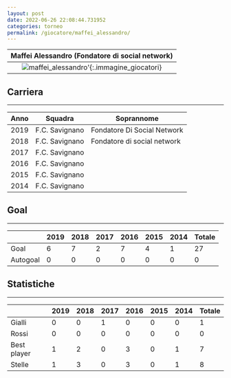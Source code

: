 ```yaml
---
layout: post
date: 2022-06-26 22:08:44.731952
categories: torneo
permalink: /giocatore/maffei_alessandro/
---
```

<link rel='stylesheets' href='./../assets/giocatori.css'>

| Maffei Alessandro (Fondatore di social network) |
|:-----:|
| ![maffei_alessandro]('./../../assets/giocatori/maffei_alessandro.png)'{:.immagine_giocatori} |


## Carriera
----

|Anno|Squadra|Soprannome|
|:---:|---|---|
|2019|F.C. Savignano|Fondatore Di Social Network|
|2018|F.C. Savignano|Fondatore di social network|
|2017|F.C. Savignano||
|2016|F.C. Savignano||
|2015|F.C. Savignano||
|2014|F.C. Savignano||


## Goal
----

| |2019|2018|2017|2016|2015|2014| Totale |
|---|---|---|---|---|---|---|---|
|Goal|6|7|2|7|4|1|27|
|Autogoal|0|0|0|0|0|0|0|


## Statistiche
----

| |2019|2018|2017|2016|2015|2014| Totale |
|---|---|---|---|---|---|---|---|
|Gialli|0|0|1|0|0|0|1|
|Rossi|0|0|0|0|0|0|0|
|Best player|1|2|0|3|0|1|7|
|Stelle|1|3|0|3|0|1|8|